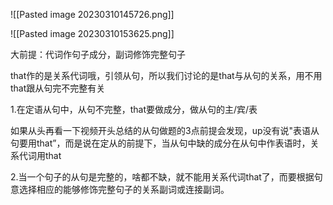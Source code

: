 ![[Pasted image 20230310145726.png]]

![[Pasted image 20230310153625.png]]

大前提：代词作句子成分，副词修饰完整句子  
  
that作的是关系代词哦，引领从句，所以我们讨论的是that与从句的关系，用不用that跟从句完不完整有关  
  
1.在定语从句中，从句不完整，that要做成分，做从句的主/宾/表  
  
如果从头再看一下视频开头总结的从句做题的3点前提会发现，up没有说"表语从句要用that”，而是说在定从的前提下，当从句中缺的成分在从句中作表语时，关系代词用that  
  
2.当一个句子的从句是完整的，啥都不缺，就不能用关系代词that了，而要根据句意选择相应的能够修饰完整句子的关系副词或连接副词。